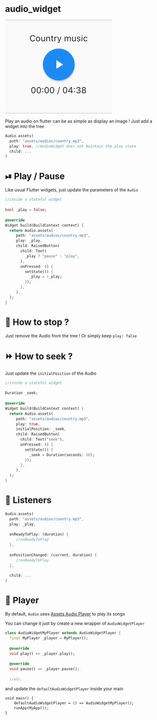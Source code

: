 # audio_widget

[![sample](./medias/sample.gif)](https://github.com/florent37/Flutter_audio_widget)

Play an audio on flutter can be as simple as display an image ! Just add a widget into the tree

```dart
Audio.assets(
  path: "assets/audios/country.mp3",
  play: true, //AudioWidget does not maintain the play state
  child: ...
)
```

# ⏯ Play / Pause

Like usual Flutter widgets, just update the parameters of the `Audio`

```dart
//inside a stateful widget

bool _play = false;

@override
Widget build(BuildContext context) {
  return Audio.assets(
     path: "assets/audios/country.mp3",
     play: _play,
     child: RaisedButton(
       child: Text(
         _play ? "pause" : "play",
       ),
       onPressed: () {
         setState(() {
           _play = !_play;
         });
       },
     ),
  );
}
```

# 🛑 How to stop ?

Just remove the Audio from the tree !
Or simply keep `play: false`

# ⏩ How to seek ?

Just update the `initialPosition` of the Audio

```dart
//inside a stateful widget

Duration _seek;

@override
Widget build(BuildContext context) {
  return Audio.assets(
     path: "assets/audios/country.mp3",
     play: true,
     initialPosition: _seek,
     child: RaisedButton(
       child: Text("seek"),
       onPressed: () {
         setState(() {
           _seek = Duration(seconds: 30);
         });
       },
     ),
  );
}
```

# 🙉 Listeners

```dart
Audio.assets(
  path: "assets/audios/country.mp3",
  play: _play,

  onReadyToPlay: (duration) {
     //onReadyToPlay
  },
  
  onPositionChanged: (current, duration) {
     //onReadyToPlay
  },

  child: ...
)
```

# 💽 Player

By default, `Audio` uses [Assets Audio Player](https://pub.dev/packages/assets_audio_player) to play its songs

You can change it just by create a new wrapper of `AudioWidgetPlayer`

```dart
class AudioWidgetMyPlayer extends AudioWidgetPlayer {
  final MyPlayer _player = MyPlayer();

  @override
  void play() => _player.play();

  @override
  void pause() => _player.pause();

  //etc.
```

and update the `defaultAudioWidgetPlayer` inside your main

```
void main() {
    defaultAudioWidgetPlayer = () => AudioWidgetMyPlayer();
    runApp(MyApp());
}
```
